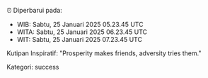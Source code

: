 ⏰ Diperbarui pada:
- WIB: Sabtu, 25 Januari 2025 05.23.45 UTC
- WITA: Sabtu, 25 Januari 2025 06.23.45 UTC
- WIT: Sabtu, 25 Januari 2025 07.23.45 UTC

Kutipan Inspiratif:
"Prosperity makes friends, adversity tries them."


Kategori: success

